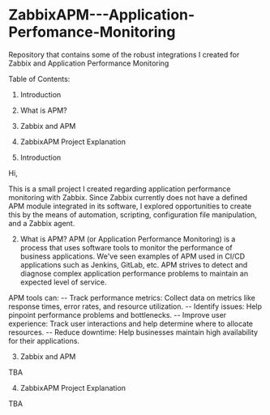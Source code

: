 # ZabbixAPM---Application-Perfomance-Monitoring
Repository that contains some of the robust integrations I created for Zabbix and Application Performance Monitoring


Table of Contents:

1. Introduction
2. What is APM?
3. Zabbix and APM
4. ZabbixAPM Project Explanation





1. Introduction

Hi,

This is a small project I created regarding application performance monitoring with Zabbix. 
Since Zabbix currently does not have a defined APM module integrated in its software, I explored opportunities to create this by the means of automation, scripting, configuration file manipulation, and a Zabbix agent.


2. What is APM?
APM (or Application Performance Monitoring) is a process that uses software tools to monitor the performance of business applications. We've seen examples of APM used in CI/CD applications such as Jenkins, GitLab, etc. APM strives to detect and diagnose complex application performance problems to maintain an expected level of service.

APM tools can:
-- Track performance metrics: Collect data on metrics like response times, error rates, and resource utilization.
-- Identify issues: Help pinpoint performance problems and bottlenecks.
-- Improve user experience: Track user interactions and help determine where to allocate resources.
-- Reduce downtime: Help businesses maintain high availability for their applications.

3. Zabbix and APM

TBA

4. ZabbixAPM Project Explanation

TBA
